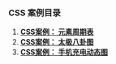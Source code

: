 ### CSS 案例目录

1.  **[CSS案例： 元素周期表](https://github.com/Fengzhen8023/css-demo/tree/periodic_table)**
2.  **[CSS案例： 太极八卦图](https://github.com/Fengzhen8023/css-demo/tree/taiji)**
3.  **[CSS案例： 手机充电动态图](https://github.com/Fengzhen8023/css-demo/tree/charge)**
